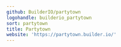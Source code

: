 ```yaml
---
github: BuilderIO/partytown
logohandle: builderio_partytown
sort: partytown
title: Partytown
website: 'https://partytown.builder.io/'
---
```

